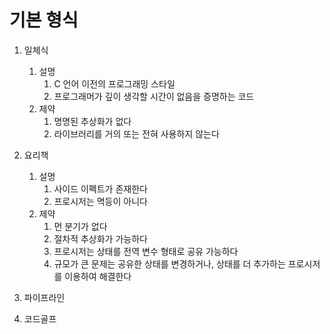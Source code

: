 # 기본 형식

1. 일체식
    1. 설명
        1. C 언어 이전의 프로그래밍 스타일
        1. 프로그래머가 깊이 생각할 시간이 없음을 증명하는 코드
    1. 제약
        1. 명명된 추상화가 없다
        1. 라이브러리를 거의 또는 전혀 사용하지 않는다


2. 요리책
    1. 설명
        1. 사이드 이펙트가 존재한다
        1. 프로시저는 멱등이 아니다 
    1. 제약
        1. 먼 분기가 없다
        1. 절차적 추상화가 가능하다
        1. 프로시저는 상태를 전역 변수 형태로 공유 가능하다
        1. 규모가 큰 문제는 공유한 상태를 변경하거나, 상태를 더 추가하는 프로시저를
            이용하여 해결한다


3. 파이프라인
4. 코드골프
 

